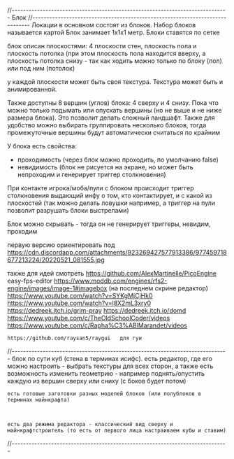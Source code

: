 ﻿//-----------------------------------------------------------------------------
Блок
//-----------------------------------------------------------------------------
Локации в основном состоят из блоков.
Набор блоков называется картой
Блок занимает 1х1х1 метр. Блоки ставятся по сетке

блок описан плоскостями: 4 плоскости стен, плоскость пола и плоскость потолка (при этом плоскость пола находится вверху, а плоскость потолка снизу - так как ходить можно только по блоку (пол) или под ним (потолок)

у каждой плоскости может быть своя текстура. Текстура может быть и анимированной.

Также доступны 8 вершин (углов) блока: 4 сверху и 4 снизу. Пока что можно только подымать или опускать вершины (но не выше и не ниже размера блока). Это позволит делать сложный ландшафт. Также для удобство можно выбирать группировать несколько блоков, тогда промежуточные вершины будут автоматически считаться по крайним

У блока есть свойства:
- проходимость (через блок можно проходить, по умолчанию false)
- невидимость (блок не рисуется на экране, но может быть непроходим и генерирует триггер столкновения)

При контакте игрока/моба/пули с блоком происходит триггер столкновения выдающий инфу о том, кто контактирует, и с какой из плоскостей (так можно делать ловушки например, а триггер на пули позволит разрушать блоки выстрелами)

Блок можно скрывать - тогда он не генерирует триггеры, невидим, проходим





















первую версию ориентировать под 
https://cdn.discordapp.com/attachments/923269427577913386/977459718677213224/20220521_081555.jpg

также для идей смотреть
	https://github.com/AlexMartinelle/PicoEngine
	easy-fps-editor
	https://www.moddb.com/engines/rfs2-engine/images/image-1#imagebox   (на последнем скрине редактор)
	https://www.youtube.com/watch?v=SYKgMjCjHk0
	https://www.youtube.com/watch?v=l8X2mL3xry0
	https://dedreek.itch.io/grim-pray
	https://dedreek.itch.io/domd
	https://www.youtube.com/c/TheOldSchoolCoder/videos
	https://www.youtube.com/c/Rapha%C3%ABlMarandet/videos

	https://github.com/raysan5/raygui   для гуи



//-----------------------------------------------------------------------------
блок
	по сути куб (стена в терминах исифс).
	есть редактор, где его можно настроить - выбрать текстуры для всех сторон, а также есть возможность изменить геометрию - например поднять/опустить каждую из вершин сверху или сниху (с боков будет потом)
	
	
	есть готовые заготовки разных моделей блоков (или полублоков в терминах майнкрафта)
	
	
	
	есть два режима редактора - классический вид сверху и майнкрафтстроитель (то есть от первого лица настраиваем кубы и ставим)
//-----------------------------------------------------------------------------